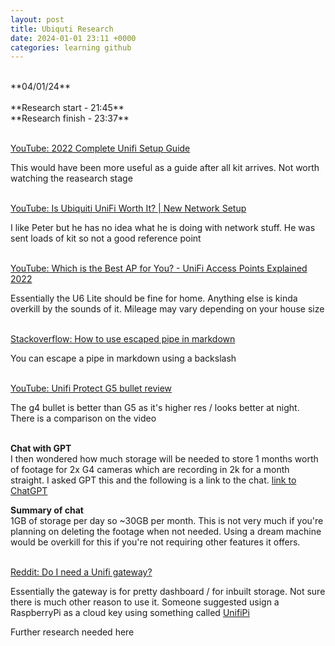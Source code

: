 ```yaml
---
layout: post
title: Ubiquti Research
date: 2024-01-01 23:11 +0000
categories: learning github
---
```


<br>
**04/01/24**
<br><br>
**Research start - 21:45** <br>
**Research finish - 23:37**
<br>
<br>


[YouTube: 2022 Complete Unifi Setup Guide](https://www.youtube.com/watch?v=kGBFkIzf6x0)

This would have been more useful as a guide after all kit arrives. Not worth watching the reasearch stage
<br><br>

[YouTube: Is Ubiquiti UniFi Worth It? \| New Network Setup](https://www.youtube.com/watch?v=cwc9GgFs_gE)

I like Peter but he has no idea what he is doing with network stuff. He was sent loads of kit so not a good reference point
<br><br>

[YouTube: Which is the Best AP for You? - UniFi Access Points Explained 2022](https://www.youtube.com/watch?v=y5I_WhnviYY)

Essentially the U6 Lite should be fine for home. Anything else is kinda overkill by the sounds of it. Mileage may vary depending on your house size
<br><br>

[Stackoverflow: How to use escaped pipe in markdown](https://stackoverflow.com/questions/17319940/how-to-escape-a-pipe-char-in-a-code-statement-in-a-markdown-table)

You can escape a pipe in markdown using a backslash 
<br><br>

[YouTube: Unifi Protect G5 bullet review](https://www.youtube.com/watch?v=BbmrdY2lA5k)

The g4 bullet is better than G5 as it's higher res / looks better at night. There is a comparison on the video
<br><br>

**Chat with GPT** <br>
I then wondered how much storage will be needed to store 1 months worth of footage for 2x G4 cameras which are recording in 2k for a month straight. I asked GPT this and the following is a link to the chat. [link to ChatGPT](https://chat.openai.com/share/b955b46b-bae4-4b3d-984e-a2b84a373c51)

**Summary of chat** <br>
1GB of storage per day so ~30GB per month. This is not very much if you're planning on deleting the footage when not needed. Using a dream machine would be overkill for this if you're not requiring other features it offers.
<br><br>

[Reddit: Do I need a Unifi gateway?](https://www.reddit.com/r/UNIFI/comments/15rgxt3/do_i_need_a_unifi_gateway/)

Essentially the gateway is for pretty dashboard / for inbuilt storage. Not sure there is much other reason to use it. Someone suggested usign a RaspberryPi as a cloud key using something called [UnifiPi](https://unifipi.com/)

Further research needed here
<br><br>